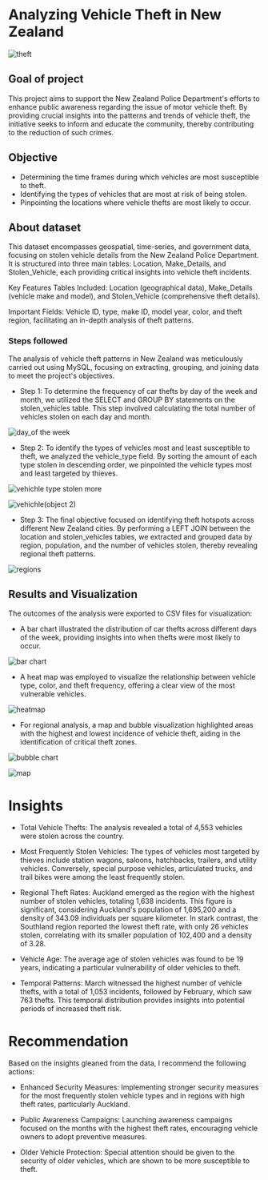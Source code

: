 # Analyzing Vehicle Theft in New Zealand

![theft](https://github.com/OjeabuluFaith/SQL_showroom/assets/67393979/087c8b14-0b68-47de-a854-c5e13008e6d9)


## Goal of project 
This project aims to support the New Zealand Police Department's efforts to enhance public awareness regarding the issue of motor vehicle theft. By providing crucial insights into the patterns and trends of vehicle theft, the initiative seeks to inform and educate the community, thereby contributing to the reduction of such crimes.

## Objective 
 - Determining the time frames during which vehicles are most susceptible to theft.
 - Identifying the types of vehicles that are most at risk of being stolen.
 - Pinpointing the locations where vehicle thefts are most likely to occur.
 

## About dataset 
This dataset encompasses geospatial, time-series, and government data, focusing on stolen vehicle details from the New Zealand Police Department. It is structured into three main tables: Location, Make_Details, and Stolen_Vehicle, each providing critical insights into vehicle theft incidents.

Key Features
Tables Included: Location (geographical data), Make_Details (vehicle make and model), and Stolen_Vehicle (comprehensive theft details).

Important Fields: Vehicle ID, type, make ID, model year, color, and theft region, facilitating an in-depth analysis of theft patterns.







### Steps followed 

The analysis of vehicle theft patterns in New Zealand was meticulously carried out using MySQL, focusing on extracting, grouping, and joining data to meet the project's objectives.

- Step 1: To determine the frequency of car thefts by day of the week and month, we utilized the SELECT and GROUP BY statements on the stolen_vehicles table. This step involved calculating the total number of vehicles stolen on each day and month.

![day_of the week](https://github.com/OjeabuluFaith/SQL_showroom/assets/67393979/a0c4ceed-4170-4b5b-8efc-e893b6be27dd)



- Step 2: To identify the types of vehicles most and least susceptible to theft, we analyzed the vehicle_type field. By sorting the amount of each type stolen in descending order, we pinpointed the vehicle types most and least targeted by thieves.


![vehichle type stolen more](https://github.com/OjeabuluFaith/SQL_showroom/assets/67393979/6f230659-cef0-463e-a30f-2483d7908df8)

![vehichle(object 2)](https://github.com/OjeabuluFaith/SQL_showroom/assets/67393979/90a3ddd4-351b-425b-906a-4c91ec9fe0f5)




- Step 3: The final objective focused on identifying theft hotspots across different New Zealand cities. By performing a LEFT JOIN between the location and stolen_vehicles tables, we extracted and grouped data by region, population, and the number of vehicles stolen, thereby revealing regional theft patterns.

![regions](https://github.com/OjeabuluFaith/SQL_showroom/assets/67393979/b378bdc0-6d40-4b0c-b365-c14775c8e5c7)




## Results and Visualization
The outcomes of the analysis were exported to CSV files for visualization:

- A bar chart illustrated the distribution of car thefts across different days of the week, providing insights into when thefts were most likely to occur.

![bar chart](https://github.com/OjeabuluFaith/SQL_showroom/assets/67393979/b331dfc6-bec3-4772-9c87-e67559def47f)


- A heat map was employed to visualize the relationship between vehicle type, color, and theft frequency, offering a clear view of the most vulnerable vehicles.

![heatmap](https://github.com/OjeabuluFaith/SQL_showroom/assets/67393979/7eda95bc-0aef-4fb9-8504-c503defafd7f)

- For regional analysis, a map and bubble visualization highlighted areas with the highest and lowest incidence of vehicle theft, aiding in the identification of critical theft zones.

![bubble chart](https://github.com/OjeabuluFaith/SQL_showroom/assets/67393979/51b1c52f-24c3-44e8-8825-444dea881adb)


![map](https://github.com/OjeabuluFaith/SQL_showroom/assets/67393979/da6879c2-c233-45a6-ba75-391a1090e3c9)

 



 


# Insights
- Total Vehicle Thefts: The analysis revealed a total of 4,553 vehicles were stolen across the country.

- Most Frequently Stolen Vehicles: The types of vehicles most targeted by thieves include station wagons, saloons, hatchbacks, trailers, and utility vehicles. Conversely, special purpose vehicles, articulated trucks, and trail bikes were among the least frequently stolen.

- Regional Theft Rates: Auckland emerged as the region with the highest number of stolen vehicles, totaling 1,638 incidents. This figure is significant, considering Auckland's population of 1,695,200 and a density of 343.09 individuals per square kilometer. In stark contrast, the Southland region reported the lowest theft rate, with only 26 vehicles stolen, correlating with its smaller population of 102,400 and a density of 3.28.

- Vehicle Age: The average age of stolen vehicles was found to be 19 years, indicating a particular vulnerability of older vehicles to theft.

- Temporal Patterns: March witnessed the highest number of vehicle thefts, with a total of 1,053 incidents, followed by February, which saw 763 thefts. This temporal distribution provides insights into potential periods of increased theft risk.



# Recommendation

Based on the insights gleaned from the data, I recommend the following actions:

- Enhanced Security Measures: Implementing stronger security measures for the most frequently stolen vehicle types and in regions with high theft rates, particularly Auckland.

- Public Awareness Campaigns: Launching awareness campaigns focused on the months with the highest theft rates, encouraging vehicle owners to adopt preventive measures.

- Older Vehicle Protection: Special attention should be given to the security of older vehicles, which are shown to be more susceptible to theft.
